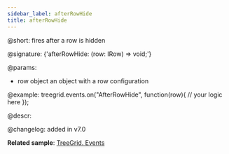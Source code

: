 ```yaml
---
sidebar_label: afterRowHide
title: afterRowHide
---          
```


@short: fires after a row is hidden

@signature: {'afterRowHide: (row: IRow) => void;'}

@params: 
- row   object  an object with a row configuration

@example:
treegrid.events.on("AfterRowHide", function(row){
    // your logic here
});



@descr:

@changelog: added in v7.0

**Related sample**: [TreeGrid. Events](https://snippet.dhtmlx.com/sgwnxshe)


